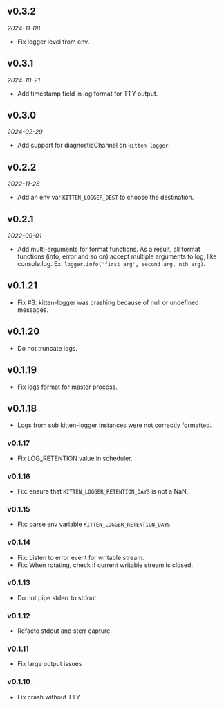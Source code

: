 ## v0.3.2
*2024-11-08*
 - Fix logger level from env.

## v0.3.1
*2024-10-21*
 - Add timestamp field in log format for TTY output.

## v0.3.0
*2024-02-29*
 - Add support for diagnosticChannel on `kitten-logger`.

## v0.2.2
*2022-11-28*
 - Add an env var `KITTEN_LOGGER_DEST` to choose the destination.

## v0.2.1
*2022-09-01*
  - Add multi-arguments for format functions. As a result, all format functions (info, error and so on) accept multiple arguments to log, like console.log. Ex: `logger.info('first arg', second arg, nth arg)`.

## v0.1.21
  - Fix #3: kitten-logger was crashing because of null or undefined messages.

## v0.1.20
  - Do not truncate logs.

## v0.1.19
  - Fix logs format for master process.

## v0.1.18
  - Logs from sub kitten-logger instances were not correctly formatted.

### v0.1.17
 - Fix LOG_RETENTION value in scheduler.

### v0.1.16
  - Fix: ensure that `KITTEN_LOGGER_RETENTION_DAYS` is not a NaN.

### v0.1.15
  - Fix: parse env variable `KITTEN_LOGGER_RETENTION_DAYS`

### v0.1.14
  - Fix: Listen to error event for writable stream.
  - Fix: When rotating, check if current writable stream is closed.

### v0.1.13
  - Do not pipe stderr to stdout.

### v0.1.12
  - Refacto stdout and sterr capture.

### v0.1.11
  - Fix large output issues

### v0.1.10
  - Fix crash without TTY
